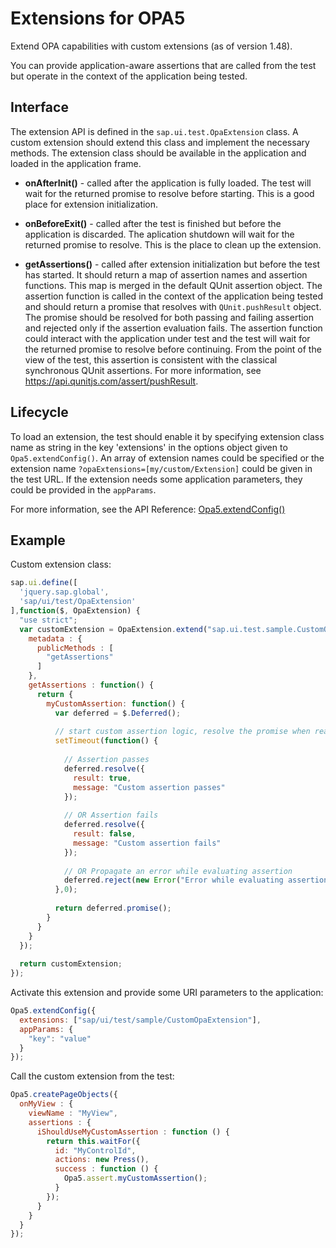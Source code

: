 # Extensions for OPA5
Extend OPA capabilities with custom extensions (as of version 1.48).

You can provide application-aware assertions that are called from the test but operate in the context of the application being tested.

## Interface
The extension API is defined in the `sap.ui.test.OpaExtension` class. A custom extension should extend this class and implement the necessary methods. The extension class should be available in the application and loaded in the application frame.

- **onAfterInit()** - 
called after the application is fully loaded. The test will wait for the returned promise to resolve before starting. This is a good place for extension initialization.

- **onBeforeExit()** - 
called after the test is finished but before the application is discarded. The aplication shutdown will wait for the returned promise to resolve. This is the place to clean up the extension.

- **getAssertions()** - 
called after extension initialization but before the test has started. It should return a map of assertion names and assertion functions. This map is merged in the default QUnit assertion object. The assertion function is called in the context of the application being tested and should return a promise that resolves with `QUnit.pushResult` object. The promise should be resolved for both passing and failing assertion and rejected only if the assertion evaluation fails. The assertion function could interact with the application under test and the test will wait for the returned promise to resolve before continuing. From the point of the view of the test, this assertion is consistent with the classical synchronous QUnit assertions. For more information, see https://api.qunitjs.com/assert/pushResult.

## Lifecycle
To load an extension, the test should enable it by specifying extension class name as string in the key 'extensions' in the options object given to `Opa5.extendConfig()`. An array of extension names could be specified or the extension name `?opaExtensions=[my/custom/Extension]` could be given in the test URL. If the extension needs some application parameters, they could be provided in the `appParams`.

For more information, see the API Reference: [Opa5.extendConfig()](https://openui5nightly.hana.ondemand.com/#docs/api/symbols/sap.ui.test.Opa5.html#.extendConfig)

## Example

Custom extension class:
```javascript
sap.ui.define([
  'jquery.sap.global',
  'sap/ui/test/OpaExtension'
],function($, OpaExtension) {
  "use strict";
  var customExtension = OpaExtension.extend("sap.ui.test.sample.CustomOpaExtension", {
    metadata : {
      publicMethods : [
        "getAssertions"
      ]
    },
    getAssertions : function() {
      return {
        myCustomAssertion: function() {        
          var deferred = $.Deferred();
         
          // start custom assertion logic, resolve the promise when ready
          setTimeout(function() {
          
            // Assertion passes
            deferred.resolve({
              result: true,
              message: "Custom assertion passes"
            });
            
            // OR Assertion fails
            deferred.resolve({
              result: false,
              message: "Custom assertion fails"
            });
          
            // OR Propagate an error while evaluating assertion
            deferred.reject(new Error("Error while evaluating assertion, details: " + details));
          },0);
         
          return deferred.promise();
        }
      }
    }
  });
  
  return customExtension;
});
```

Activate this extension and provide some URI parameters to the application:
```javascript
Opa5.extendConfig({
  extensions: ["sap/ui/test/sample/CustomOpaExtension"],
  appParams: {
    "key": "value"
  }
});
```

Call the custom extension from the test:
```javascript
Opa5.createPageObjects({
  onMyView : {
    viewName : "MyView",
    assertions : {
      iShouldUseMyCustomAssertion : function () {
        return this.waitFor({
          id: "MyControlId",
          actions: new Press(),
          success : function () {
            Opa5.assert.myCustomAssertion();
          }
        });
      }
    }
  }
});
```
